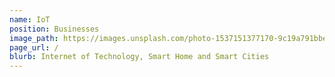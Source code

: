 ```yaml
---
name: IoT
position: Businesses
image_path: https://images.unsplash.com/photo-1537151377170-9c19a791bbea?ixlib=rb-1.2.1&auto=format&fit=crop&w=400&q=80
page_url: /
blurb: Internet of Technology, Smart Home and Smart Cities
---
```

